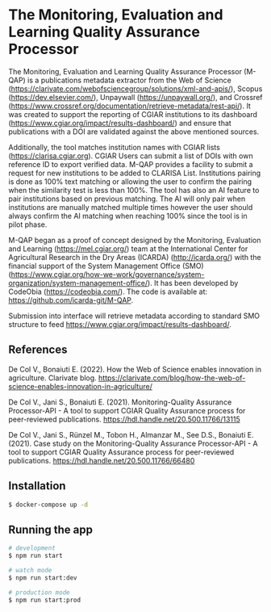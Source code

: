 # The Monitoring, Evaluation and Learning Quality Assurance Processor

The Monitoring, Evaluation and Learning Quality Assurance Processor (M-QAP) is a publications metadata extractor from the Web of Science (https://clarivate.com/webofsciencegroup/solutions/xml-and-apis/), Scopus (https://dev.elsevier.com/), Unpaywall (https://unpaywall.org/), and Crossref (https://www.crossref.org/documentation/retrieve-metadata/rest-api/). It was created to support the reporting of CGIAR institutions to its dashboard (https://www.cgiar.org/impact/results-dashboard/) and ensure that publications with a DOI are validated against the above mentioned sources.


Additionally, the tool matches institution names with CGIAR lists (https://clarisa.cgiar.org). CGIAR Users can submit a list of DOIs with own reference ID to export verified data. M-QAP provides a facility to submit a request for new institutions to be added to CLARISA List. Institutions pairing is done as 100% text matching or allowing the user to confirm the pairing when the similarity test is less than 100%. The tool has also an AI feature to pair institutions based on previous matching. The AI will only pair when institutions are manually matched multiple times however the user should always confirm the AI matching when reaching 100% since the tool is in pilot phase.


M-QAP began as a proof of concept designed by the Monitoring, Evaluation and Learning (https://mel.cgiar.org/) team at the International Center for Agricultural Research in the Dry Areas (ICARDA) (http://icarda.org/) with the financial support of the System Management Office (SMO) (https://www.cgiar.org/how-we-work/governance/system-organization/system-management-office/). It has been developed by CodeObia (https://codeobia.com/). The code is available at: https://github.com/icarda-git/M-QAP.


Submission into interface will retrieve metadata according to standard SMO structure to feed https://www.cgiar.org/impact/results-dashboard/.


## References

De Col V., Bonaiuti E. (2022). How the Web of Science enables innovation in agriculture. Clarivate blog. https://clarivate.com/blog/how-the-web-of-science-enables-innovation-in-agriculture/ 

De Col V., Jani S., Bonaiuti E. (2021). Monitoring-Quality Assurance Processor-API - A tool to support CGIAR Quality Assurance process for peer-reviewed publications. https://hdl.handle.net/20.500.11766/13115 

De Col V., Jani S., Rünzel M., Tobon H., Almanzar M., See D.S., Bonaiuti E. (2021). Case study on the Monitoring-Quality Assurance Processor-API - A tool to support CGIAR Quality Assurance process for peer-reviewed publications. https://hdl.handle.net/20.500.11766/66480

## Installation

```bash
$ docker-compose up -d
```

## Running the app

```bash
# development
$ npm run start

# watch mode
$ npm run start:dev

# production mode
$ npm run start:prod
```



